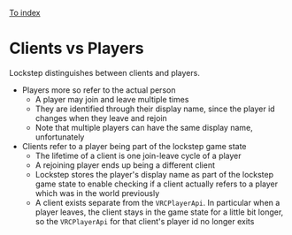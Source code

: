 
[To index](index.md)

# Clients vs Players

Lockstep distinguishes between clients and players.

- Players more so refer to the actual person
  - A player may join and leave multiple times
  - They are identified through their display name, since the player id changes when they leave and rejoin
  - Note that multiple players can have the same display name, unfortunately
- Clients refer to a player being part of the lockstep game state
  - The lifetime of a client is one join-leave cycle of a player
  - A rejoining player ends up being a different client
  - Lockstep stores the player's display name as part of the lockstep game state to enable checking if a client actually refers to a player which was in the world previously
  - A client exists separate from the `VRCPlayerApi`. In particular when a player leaves, the client stays in the game state for a little bit longer, so the `VRCPlayerApi` for that client's player id no longer exits
